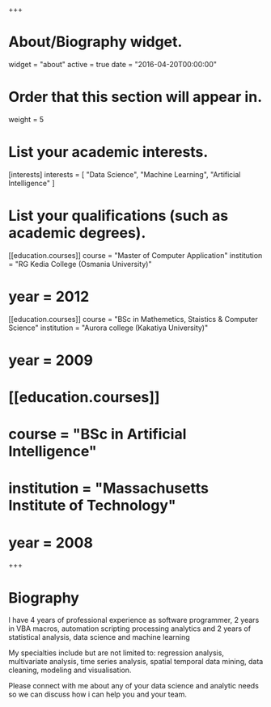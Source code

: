 +++
# About/Biography widget.
widget = "about"
active = true
date = "2016-04-20T00:00:00"

# Order that this section will appear in.
weight = 5

# List your academic interests.
[interests]
  interests = [
    "Data Science",
    "Machine Learning",
    "Artificial Intelligence"
  ]

# List your qualifications (such as academic degrees).
[[education.courses]]
  course = "Master of Computer Application"
  institution = "RG Kedia College (Osmania University)"
# year = 2012

[[education.courses]]
  course = "BSc in Mathemetics, Staistics & Computer Science"
  institution = "Aurora college (Kakatiya University)"
# year = 2009

# [[education.courses]]
# course = "BSc in Artificial Intelligence"
# institution = "Massachusetts Institute of Technology"
# year = 2008
 
+++

# Biography

I have 4 years of professional experience as software programmer, 2 years in VBA macros, automation scripting processing analytics and 2 years of statistical analysis, data science and machine learning 

My specialties include but are not limited to: regression analysis, multivariate analysis, time series analysis, spatial temporal data mining, data cleaning, modeling and visualisation.  

Please connect with me about any of your data science and analytic needs so we can discuss how i can help you and your team.
